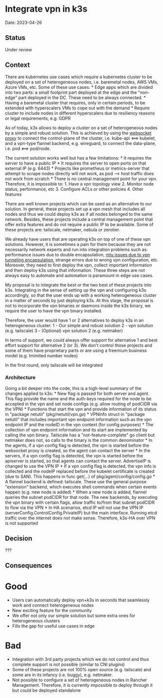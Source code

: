 # Integrate vpn in k3s

Date: 2023-04-26

## Status

Under review

## Context

There are kubernetes use cases which require a kubernetes cluster to be deployed on a set of heterogeneous nodes, i.e. baremetal nodes, AWS VMs, Azure VMs, etc. Some of these use cases:
	* Edge apps which are divided into two parts: a small footprint part deployed at the edge and the "non-edge" part deployed in the DC. These need to be always connected.
	* Having a baremetal cluster that requires, only in certain periods, to be extended with hyperscalers VMs to cope out with the demand
	* Require cluster to include nodes in different hyperscalers due to resiliency reasons or legal requirements, e.g. GDPR

As of today, k3s allows to deploy a cluster on a set of heterogeneous nodes by a simple and robust solution. This is achieved by using the [websocket proxy](https://github.com/k3s-io/k3s/blob/master/pkg/agent/run.go#L277) to connect the control-plane of the cluster, i.e. kube-api <==> kubelet, and a vpn-type flannel backend, e.g. wireguard, to connect the data-plane, i.e. pod <==> pod/node.

The current solution works well but has a few limitations:
	* It requires the server to have a public IP
	* It requires the server to open ports on that external IP (e.g. 6443)
    * Projects like prometheus or metrics-server that attempt to scrape nodes directly will not work, as pod --> host traffic does not work from scratch
	* There is no central management point for your vpn. Therefore, it is impossible to:
		1. Have a vpn topology view 
		2. Monitor node status, performance, etc
		3. Configure ACLs or other policies
		4. Other features

There are well known projects which can be used as an alternative to our solution. In general, these projects set up a vpn mesh that includes all nodes and thus we could deploy k3s as if all nodes belonged to the same network. Besides, these projects include a central management point that offer extra features and do not require a public IP to be available. Some of these projects are: tailscale, netmaker, nebula or zerotier.

We already have users that are operating k3s on top of one of these vpn solutions. However, it is sometimes a pain for them because they are not necessarily network experts and run into integration problems such as: performance issues due to double encapsulation, [mtu issues due to vpn tunneling encapsulation](https://github.com/k3s-io/k3s/issues/4743), strange errors due to wrong vpn configuration, etc. Moreover, they need to first deploy the vpn, collect important information and then deploy k3s using that information. These three steps are not always easy to automate and automation is paramount in edge use cases.

My proposal is to integrate the best or the two best of these projects into k3s. Integrating in the sense of setting up the vpn and configuring k3s accordingly, so that the user ends up with a working heterogeneous cluster in a matter of seconds by just deploying k3s. At this stage, the proposal is not to incorporate the vpn binaries or daemons inside the k3s binary, we require the user to have the vpn binary installed.

Therefore, the user would have 1 or 2 alternatives to deploy k3s in an heterogeneous cluster:
1 - Our simple and robust solution
2 - vpn solution (e.g. tailscale)
3 - (Optional) vpn solution 2 (e.g. netmaker)

In terms of support, we could always offer support for alternative 1 and best effort support for alternative 2 (or 3). We don't control those projects and some of them have proprietary parts or are using a freemium business model (e.g. lmimited number nodes)

In the first round, only tailscale will be integrated

### Architecture

Going a bit deeper into the code, this is a high-level summary of the changes applied to k3s:
	* New flag is passed for both server and agent. This flag provide the name and the auth-keys required for the node to be accepted in the vpn and set node configs (e.g. allow routing of podCIDR via the VPN)
	* Functions that start the vpn and provide information of its status in "package netutil" (pkg/netutil/vpn.go)
	* VPNInfo struct in "package netutil" that includes important vpn endpoint information such as the vpn endpoint IP and the nodeID in the vpn context (for config purposes)
	* The collection of vpn endpoint information and its start are implemented by calling the vpn binary. Tailscale has a "not-feature-complete" go client but netmaker does not, so calls to the binary is the common denominator
	* In the agents, if a vpn config flag is detected, the vpn is started before the websocket proxy is created, so the agent can contact the server
	* In the servers, if a vpn config flag is detected, the vpn is started before the apiserver is started, so that agents can contact the server. AdvertiseIP is changed to use the VPN IP
	* If a vpn config flag is detected, the vpn info is collected and the nodeIP replaced before the kubelet certificate is created (due to SAN). This happens in func get(...) of pkg/agent/config/config.go
	* A flannel backend is defined: tailscale. These use the general purpose "extension" backend, which executes shell commands when certain events happen (e.g. new node is added)
	* When a new node is added, flannel queries the subnet podCIDR for that node. The new backends, by executing the vpn binary with certain flags, allow traffic to/from that subnet podCIDR to flow via the VPN
    * In HA scenarios, etcd IP will not use the VPN IP (serverConfig.ControlConfig.PrivateIP) but the main interface. Running etcd traffic over the internet does not make sense. Therefore, k3s-HA over VPN is not supported


## Decision

???

## Consequences

Good
====
* Users can automatically deploy vpn+k3s in seconds that seamlessly work and connect heterogeneous nodes
* New exciting feature for the community
* We offer not only our simple solution but some extra ones for heterogeneous clusters
* Fills the gap for useful use cases in edge

Bad
===
* Integration with 3rd party projects which we do not control and thus complete support is not possible (similar to CNI plugins)
* Some of these projects are not 100% open source (e.g. tailscale) and some are in its infancy (i.e. buggy), e.g. netmaker.
* Not possible to configure a set of heterogeneous nodes in Rancher Management. Therefore, it is currently impossible to deploy through it but could be deployed standalone

